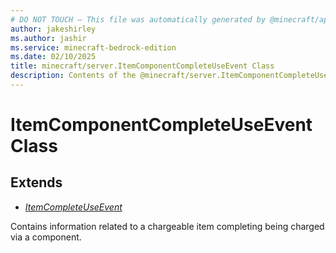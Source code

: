 ```yaml
---
# DO NOT TOUCH — This file was automatically generated by @minecraft/api-docs-generator, to report problems file an issue at https://github.com/Mojang/minecraft-scripting-libraries
author: jakeshirley
ms.author: jashir
ms.service: minecraft-bedrock-edition
ms.date: 02/10/2025
title: minecraft/server.ItemComponentCompleteUseEvent Class
description: Contents of the @minecraft/server.ItemComponentCompleteUseEvent class.
---
```

# ItemComponentCompleteUseEvent Class

## Extends
- [*ItemCompleteUseEvent*](ItemCompleteUseEvent.md)

Contains information related to a chargeable item completing being charged via a component.
